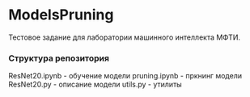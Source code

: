 # ModelsPruning
Тестовое задание для лаборатории машинного интеллекта МФТИ.

### Структура репозитория
ResNet20.ipynb - обучение модели
pruning.ipynb - пркнинг модели
ResNet20.py - описание модели
utils.py - утилиты
